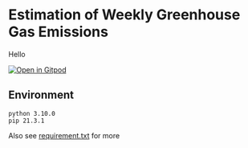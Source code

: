 # Estimation of Weekly Greenhouse Gas Emissions

Hello

[![Open in Gitpod](https://gitpod.io/button/open-in-gitpod.svg)](https://gitpod.io/#https://github.com/yeununchoo/GHGEmission)

## Environment

```
python 3.10.0
pip 21.3.1
```

Also see [requirement.txt](requirement.txt) for more
